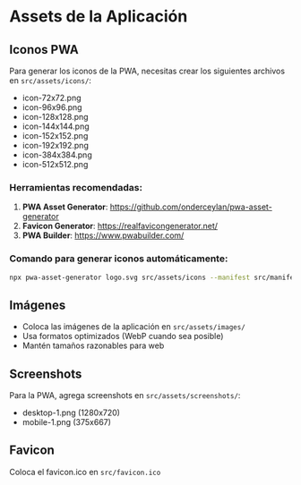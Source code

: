 # Assets de la Aplicación

## Iconos PWA

Para generar los iconos de la PWA, necesitas crear los siguientes archivos en `src/assets/icons/`:

- icon-72x72.png
- icon-96x96.png
- icon-128x128.png
- icon-144x144.png
- icon-152x152.png
- icon-192x192.png
- icon-384x384.png
- icon-512x512.png

### Herramientas recomendadas:

1. **PWA Asset Generator**: https://github.com/onderceylan/pwa-asset-generator
2. **Favicon Generator**: https://realfavicongenerator.net/
3. **PWA Builder**: https://www.pwabuilder.com/

### Comando para generar iconos automáticamente:

```bash
npx pwa-asset-generator logo.svg src/assets/icons --manifest src/manifest.json
```

## Imágenes

- Coloca las imágenes de la aplicación en `src/assets/images/`
- Usa formatos optimizados (WebP cuando sea posible)
- Mantén tamaños razonables para web

## Screenshots

Para la PWA, agrega screenshots en `src/assets/screenshots/`:
- desktop-1.png (1280x720)
- mobile-1.png (375x667)

## Favicon

Coloca el favicon.ico en `src/favicon.ico`
